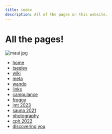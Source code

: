 ```yaml
---
title: index
description: All of the pages on this website.
---
```


# All the pages!

![maui jpg](/assets/images/starvan.jpg)

<ul>
<li><a href="/site/home">home</a>
</li>
<li><a href="/site/tseeley">tseeley</a>
</li>
<li><a href="/site/wiki">wiki</a>
</li>
<li><a href="/site/meta">meta</a>
</li>
<li><a href="/site/wando">wando</a>
</li>
<li><a href="/site/links">links</a>
</li>
<li><a href="/site/campulance">campulance</a>
</li>
<li><a href="/site/froggy">froggy</a>
</li>
<li><a href="/site/jmt2023">jmt 2023</a>
</li>
<li><a href="/site/sauna2021">sauna 2021</a></li>
<li><a href="/site/photography">photography</a></li>
<li><a href="/site/cph2022">cph 2022</a></li>
<li><a href="/site/discoveringyou">discovering you</a></li>
</ul>


